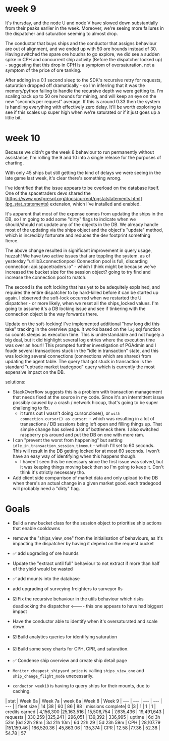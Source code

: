 # week 9

It's thursday, and the node U and node V have slowed down substantially from their peaks earlier in the week.
Moreover, we're seeing more failures in the dispatcher and saturation seeming to almost drop.

The conductor that buys ships and the conductor that assigns behaviour are out of alignment, and we ended up with 50 ore hounds instead of 30.
Having switched the spare ore houdns to go explore, we did see a sudden spike in CPH and concurrent ship activity (Before the dispatcher locked up) - suggesting that this drop in CPH is a symptom of oversaturation, not a symptom of the price of ore tanking.

After adding in a 0.1 second sleep to the SDK's recursive retry for requests, saturation dropped off dramatically - so I'm inferring that it was the memory/python failing to handle the recursive depth we were getting to. 
I'm scaling back up to 50 ore hounds for mining, and will keep an eye on the new "seconds per request" average. If this is around 0.33 then the system is handling everything with effectively zero delay. It'll be worth exploring to see if this scales up super high when we're saturated or if it just goes up a little bit.


# week 10 

Because we didn't ge the week 8 behaviour to run permanently without assistance, I'm rolling the 9 and 10 into a single release for the purposes of charting.


With only 45 ships but still getting the kind of delays we were seeing in the late game last week, it's clear there's something wrong. 

I've identified that the issue appears to be overload on the database itself. One of the spacetraders devs shared the [https://www.postgresql.org/docs/current/pgstatstatements.html](pg_stat_statements) extension, which I've installed and enabled. 

It's apparent that most of the expense comes from updating the ships in the DB, so I'm going to add some "dirty" flags to indicate when we should/should not update any of the objects in the DB. We already handle most of the updating via the ships object and the object's "update" method, which is incredibly fortunate and reduces the dev footprint something fierce.

The above change resulted in significant improvement in query usage, huzzah!
We have two active issues that are toppling the system. as of yesterday "urllib3.connectionpool  Connection pool is full, discarding connection: api.spacetraders.io" - which I think might be because we've increased the bucket size for the session object? going to try find and increase the connection pool to match.

The second is the soft locking that has yet to be adequitely explained, and requires the entire dispatcher to by hard-killed before it can be started up again.
I observed the soft-lock occurred when we restarted the U dispatcher - or more likely, when we reset all the ships_locked values. I'm going to assume it's a DB locking issue and see if tinkering with the connection object is the way forwards there.

Update on the soft-locking! I've implemented additional "how long did this take" tracking in the overview page. It works based on the `lag` sql function so counts sleeps as execution time. This is understandable and not hugely a big deal, but it did highlight several log entries where the execution time was over an hour!!
This prompted further investigation of PGAdmin and I foudn several transactions stuck in the "idle in transaction" state, and this was locking several connections (connections which are shared) from updating the agent table.
The query that got stuck in transaction is the standard "uptrade market tradegood" query which is currently the most expensive impact on the DB.

solutions: 
* StackOverflow suggests this is a problem with transaction management that needs fixed at the source in my code. Since it's an intermittent issue possibly caused by a crash / network hiccup, that's going to be super challenging to fix.
  - it turns out I wasn't doing cursor.close(), or `with connection.cursor() as cursor:` - which was resulting in a lot of transactions / DB sessions being left open and filling things up. That simple change has solved a lot of bottleneck there. I also switched raspberry pis around and put the DB on one with more ram.
* I can "prevent the worst from happening" but setting `idle_in_transaction_session_timeout` - which I'll set to 60 seconds. This will result in the DB getting locked for at most 60 seconds. I won't have an easy way of identifying when this happens though. 
  - I haven't seen this be necessary since the first issue was solved, but it was keeping things moving back then so I'm going to keep it. Don't think it's strictly necessary tho.
* Add client side comparrison of market data and only upload to the DB when there's an actual change in a given market good. each tradegood will probably need a "dirty" flag.

# Goals
* Build a new bucket class for the session object to prioritise ship actions that enable cooldowns
* remove the "ships_view_one" from the initialisation of behaviours, as it's impacting the dispatcher by having it depend on the request bucket
* ✅ add upgrading of ore hounds
 * Update the "extract until full" behaviour to not extract if more than half of the yield would be wasted  
 * ✅ add mounts into the database
* add upgrading of surveying freighters to surveyor IIs
* ☑️ Fix the recursive behaviour in the utils behaviour which risks deadlocking the dispatcher <---- this one appears to have had biggest impact
* Have the conductor able to identify when it's oversaturated and scale down.
 * ☑️ Build analytics queries for identifying saturation
 * ☑️ Build some sexy charts for CPH, CPR, and saturation.
* ✅ Condense ship overview and create ship detail page

* `Monitor_cheapest_shipyard_price` is calling `ships_view_one` and `ship_change_flight_mode` unecessarily.
* `conductor week10` is having to query ships for their mounts, due to caching. 

| stat             | Week 6a    | Week 7a    | week 8a     |Week 8   | Week 9
| ---              | ---       | ---         |  ---        | ---       |
| fleet size       | 14        |38           | 60          | 86        | 88
| missions complete| 0         |3            | 1           | 1         | 1
| credits earned   | 4,156,300 |25,163,516   | 15,506,754  | 7,635,436 | 19,491,643
| requests         | 330,259   |325,241      | 296,051     | 139,392   | 336,995
| uptime           | 6d 3h 52m |6d 22h 28m   | 3d 21h 10m  | 6d 22h 29 | 5d 23h 59m
| CPH              | 28,107.79 |151,159.46   | 166,520.36  | 45,863.06 | 135,374
| CPR              | 12.58     |77.36        | 52.38       | 54.78     | 57